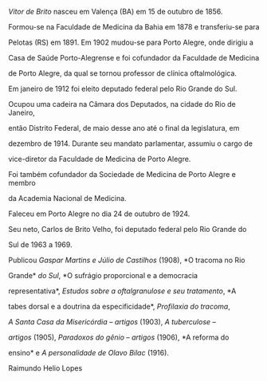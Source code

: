 

*Vítor de Brito* nasceu em Valença (BA) em 15 de outubro de 1856.



Formou-se na Faculdade de Medicina da Bahia em 1878 e transferiu-se para

Pelotas (RS) em 1891. Em 1902 mudou-se para Porto Alegre, onde dirigiu a

Casa de Saúde Porto-Alegrense e foi cofundador da Faculdade de Medicina

de Porto Alegre, da qual se tornou professor de clínica oftalmológica.



Em janeiro de 1912 foi eleito deputado federal pelo Rio Grande do Sul.

Ocupou uma cadeira na Câmara dos Deputados, na cidade do Rio de Janeiro,

então Distrito Federal, de maio desse ano até o final da legislatura, em

dezembro de 1914. Durante seu mandato parlamentar, assumiu o cargo de

vice-diretor da Faculdade de Medicina de Porto Alegre.



Foi também cofundador da Sociedade de Medicina de Porto Alegre e membro

da Academia Nacional de Medicina.



Faleceu em Porto Alegre no dia 24 de outubro de 1924.



Seu neto, Carlos de Brito Velho, foi deputado federal pelo Rio Grande do

Sul de 1963 a 1969.



Publicou *Gaspar Martins e Júlio de Castilhos* (1908), *O tracoma no Rio

Grande* *do Sul*, *O sufrágio proporcional e a democracia

representativa*, *Estudos sobre a* *oftalgranulose e seu tratamento*, *A

tabes dorsal e a doutrina da especificidade*, *Profilaxia do tracoma*,

*A Santa Casa da Misericórdia – artigos* (1903), *A tuberculose –*

*artigos* (1905), *Paradoxos do gênio – artigos* (1906), *A reforma do

ensino* e *A* *personalidade de Olavo Bilac* (1916).



Raimundo Helio Lopes



